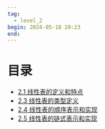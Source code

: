 ```yaml
---
tag: 
  - level_2 
begin: 2024-05-18 20:23
end: 
---
```


# 目录

- [2.1 线性表的定义和特点](2.1%20线性表的定义和特点.md)
- [2.3 线性表的类型定义](2.3%20线性表的类型定义.md)
- [2.4 线性表的顺序表示和实现](2.4%20线性表的顺序表示和实现.md)
- [2.5 线性表的链式表示和实现](2.5%20线性表的链式表示和实现.md)
